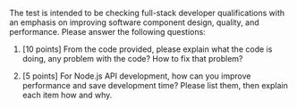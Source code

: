 The test is intended to be checking full-stack developer qualifications with an emphasis on improving software component design, quality, and performance. Please answer the following questions:
 
1. [10 points] From the code provided, please explain what the code is doing, any problem with the code? How to fix that problem?

2. [5 points] For Node.js API development, how can you improve performance and save development time? Please list them, then explain each item how and why.
